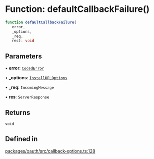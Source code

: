 # Function: defaultCallbackFailure()

```ts
function defaultCallbackFailure(
   error, 
   _options, 
   _req, 
   res): void
```

## Parameters

• **error**: [`CodedError`](../interfaces/CodedError.md)

• **\_options**: [`InstallURLOptions`](../interfaces/InstallURLOptions.md)

• **\_req**: `IncomingMessage`

• **res**: `ServerResponse`

## Returns

`void`

## Defined in

[packages/oauth/src/callback-options.ts:128](https://github.com/slackapi/node-slack-sdk/blob/7b348598b763c2b7545d1042b5f0429775cfa62c/packages/oauth/src/callback-options.ts#L128)
